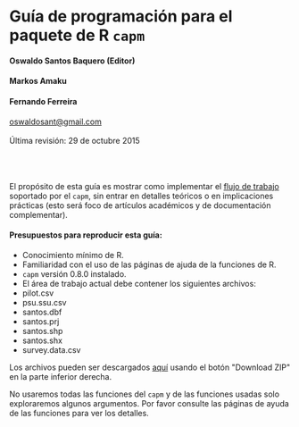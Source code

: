 # Guía de programación para el paquete de R `capm`
#### Oswaldo Santos Baquero (Editor)
#### Markos Amaku
#### Fernando Ferreira
oswaldosant@gmail.com
<br><br>
Última revisión: 29 de octubre 2015
<br><br><br><br>

El propósito de esta guía es mostrar como implementar el [flujo de trabajo](http://oswaldosantos.github.io/capm) soportado por el `capm`, sin entrar en detalles teóricos o en implicaciones prácticas (esto será foco de artículos académicos y de documentación complementar).  
 
#### Presupuestos para reproducir esta guía:

* Conocimiento mínimo de R.
* Familiaridad con el uso de las páginas de ajuda de la funciones de R.
* `capm` versión 0.8.0 instalado.
* El área de trabajo actual debe contener los siguientes archivos: 
 * pilot.csv
 * psu.ssu.csv
 * santos.dbf
 * santos.prj
 * santos.shp
 * santos.shx
 * survey.data.csv

Los archivos pueden ser descargados [aquí](https://github.com/oswaldosantos/programming-guide-for-the-capm-r-package) usando el botón "Download ZIP" en la parte inferior derecha.  

No usaremos todas las funciones del `capm` y de las funciones usadas solo exploraremos algunos argumentos. Por favor consulte las páginas de ayuda de las funciones para ver los detalles.